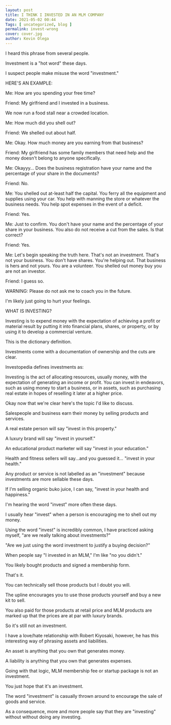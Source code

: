 ```yaml
--- 
layout: post 
title: I THINK I INVESTED IN AN MLM COMPANY
date: 2021-05-02 00:44
Tags: [ uncategorized, blog ]
permalink: invest-wrong
cover: cover.jpg
author: Kevin Olega 
--- 
```

I heard this phrase from several people.

Investment is a "hot word" these days.

I suspect people make misuse the word "investment."

HERE'S AN EXAMPLE:

Me: How are you spending your free time?

Friend: My girlfriend and I invested in a business.

We now run a food stall near a crowded location.

Me: How much did you shell out?

Friend: We shelled out about half.

Me: Okay. How much money are you earning from that business?

Friend: My girlfriend has some family members that need help and the money doesn't belong to anyone specifically.

Me: Okayyy... Does the business registration have your name and the percentage of your share in the documents?

Friend: No.

Me: You shelled out at-least half the capital. You ferry all the equipment and supplies using your car. You help with manning the store or whatever the business needs. You help spot expenses in the event of a deficit.

Friend: Yes.

Me: Just to confirm. You don't have your name and the percentage of your share in your business. You also do not receive a cut from the sales. Is that correct?

Friend: Yes.

Me: Let's begin speaking the truth here. That's not an investment. That's not your business. You don't have  shares. You're helping out. That business is hers and not yours. You are a volunteer. You shelled out money buy you are not an investor.

Friend: I guess so.

WARNING: Please do not ask me to coach you in the future. 

I'm likely just going to hurt your feelings.

WHAT IS INVESTING?

Investing is to expend money with the expectation of achieving a profit or material result by putting it into financial plans, shares, or property, or by using it to develop a commercial venture.

This is the dictionary definition.

Investments come with a documentation of ownership and the cuts are clear.

Investopedia defines investments as:

Investing is the act of allocating resources, usually money, with the expectation of generating an income or profit. You can invest in endeavors, such as using money to start a business, or in assets, such as purchasing real estate in hopes of reselling it later at a higher price.

Okay now that we're clear here's the topic I'd like to discuss.

Salespeople and business earn their money by selling products and services.

A real estate person will say "invest in this property."

A luxury brand will say "invest in yourself."

An educational product marketer will say "invest in your education."

Health and fitness sellers will say...and you guessed it... "invest in your health."

Any product or service is not labelled as an "investment" because investments are more sellable these days.

If I'm selling organic buko juice, I can say, "invest in your health and happiness."

I'm hearing the word "invest" more often these days.

I usually hear "invest" when a person is encouraging me to shell out my money.

Using the word "invest" is incredibly common, I have practiced asking myself, "are we really talking about investments?"

"Are we just using the word investment to justify a buying decision?"

When people say "I invested in an MLM," I'm like "no you didn't."

You likely bought products and signed a membership form.

That's it.

You can technically sell those products but I doubt you will.

The upline encourages you to use those products yourself and buy a new kit to sell.

You also paid for those products at retail price and MLM products are marked up that the prices are at par with luxury brands.

So it's still not an investment.

I have a love/hate relationship with Robert Kiyosaki, however, he has this interesting way of phrasing assets and liabilities.

An asset is anything that you own that generates money.

A liability is anything that you own that generates expenses.

Going with that logic, MLM membership fee or startup package is not an investment.

You just hope that it's an investment.

The word "investment" is casually thrown around to encourage the sale of goods and service.

As a consequence, more and more people say that they are "investing" without without doing any investing.
